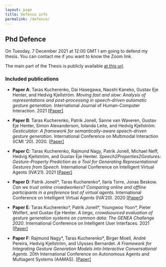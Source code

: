 ```yaml
---
layout: page
title: Defence info
permalink: /defence/
---
```


## Phd Defence

On Tuesday, 7 December 2021 at 12:00 GMT I am going to defend my thesis. You can contact me if you want to know the Zoom link.

The main part of the Thesis is publicly available [at this url](http://kth.diva-portal.org/smash/get/diva2:1609615/FULLTEXT01.pdf).
 
### Included publications

* **Paper A**: Taras  Kucherenko,  Dai  Hasegawa, Naoshi Kaneko, Gustav  Eje  Henter, and Hedvig Kjellström.
*Moving fast and slow: Analysis of representations and post-processing in speech-driven automatic gesture generation.* International Journal of Human-Computer Interaction. 2021
\[[Paper\]](https://www.tandfonline.com/doi/epub/10.1080/10447318.2021.1883883?needAccess=true)

* **Paper B**: Taras Kucherenko, Patrik Jonell, Sanne van Waveren, Gustav Eje Henter, Simon Alexanderson, Iolanda Leite, and Hedvig Kjellström. *Gesticulator: A framework for semantically-aware speech-driven gesture generation*. International Conference on Multimodal Interaction (ICMI '20). 2020. \[[Paper\]](../papers/Gesticulator_ICMI_2020.pdf)

* **Paper C**:  Taras Kucherenko, Rajmund Nagy, Patrik Jonell, Michael Neff, Hedvig Kjellström, and Gustav Eje Henter. *Speech2Properties2Gestures: Gesture-Property Prediction as a Tool for Generating Representational Gestures from Speech.* International Conference on Intelligent Virtual Agents (IVA’21). 2021 \[[Paper\]](../papers/Speech2Properties2Gestures.pdf)

* **Paper D**: Patrik Jonell\*, Taras Kucherenko\*, Ilaria Torre, Jonas Beskow. *Can we trust online crowdworkers? Comparing online and offline participants in a preference test of virtual agents.* International Conference on Intelligent Virtual Agents (IVA'20). 2020 \[[Paper\]](../papers/Can_we_trust_online_crowd_workers_2020.pdf))

* **Paper E**: Taras Kucherenko\*, Patrik Jonell\*, Youngwoo Yoon\*, Pieter Wolfert, and Gustav Eje Henter. *A large, crowdsourced evaluation of gesture generation systems on common data: The GENEA Challenge 2020*. International Conference on Intelligent User Interfaces. 2021 \[[Paper\]](https://dl.acm.org/doi/pdf/10.1145/3397481.3450692)

* **Paper F**: Rajmund Nagy\*, Taras Kucherenko\*, Birger Moell, André Pereira, Hedvig Kjellström, and Ulysses Bernardet. *A Framework for Integrating Gesture Generation Models into Interactive Conversational Agents*. 20th International Conference on Autonomous Agents and Multiagent Systems (AAMAS). \[[Paper\]](http://www.ifaamas.org/Proceedings/aamas2021/pdfs/p1779.pdf)

